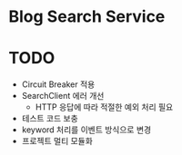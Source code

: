 # Blog Search Service

# TODO
- Circuit Breaker 적용
- SearchClient 에러 개선
  - HTTP 응답에 따라 적절한 예외 처리 필요
- 테스트 코드 보충
- keyword 처리를 이벤트 방식으로 변경
- 프로젝트 멀티 모듈화